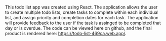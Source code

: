 This todo list app was created using React. The application allows the user to create multiple todo lists, create tasks to complete within each individual list, and assign priority and completion dates for each task. The application will provide feedback to the user if the task is assinged to be completed that day or is overdue. The code can be viewed here on github, and the final product is rendered here: https://todo-list-469ca.web.app/.
